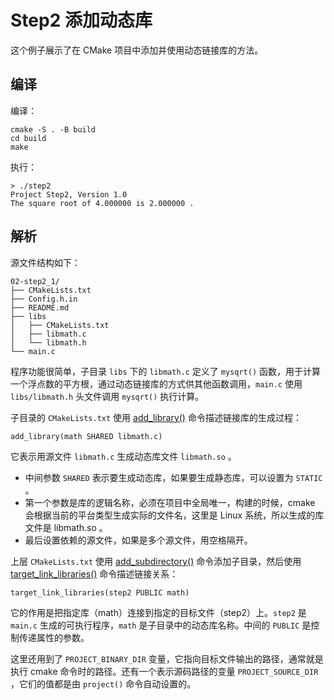 # Step2 添加动态库

这个例子展示了在 CMake 项目中添加并使用动态链接库的方法。

## 编译

编译：

```
cmake -S . -B build
cd build
make
```

执行：

```
> ./step2
Project Step2, Version 1.0
The square root of 4.000000 is 2.000000 .
```

## 解析

源文件结构如下：

```
02-step2_1/
├── CMakeLists.txt
├── Config.h.in
├── README.md
├── libs
│   ├── CMakeLists.txt
│   ├── libmath.c
│   └── libmath.h
└── main.c
```

程序功能很简单，子目录 `libs` 下的 `libmath.c` 定义了 `mysqrt()` 函数，用于计算一个浮点数的平方根，通过动态链接库的方式供其他函数调用，`main.c` 使用 `libs/libmath.h` 头文件调用 `mysqrt()` 执行计算。

子目录的 `CMakeLists.txt` 使用 [add_library()](https://cmake.org/cmake/help/latest/command/add_library.html) 命令描述链接库的生成过程：

```
add_library(math SHARED libmath.c)
```

它表示用源文件 `libmath.c` 生成动态库文件 `libmath.so` 。

- 中间参数 `SHARED` 表示要生成动态库，如果要生成静态库，可以设置为 `STATIC` 。
- 第一个参数是库的逻辑名称，必须在项目中全局唯一，构建的时候，cmake 会根据当前的平台类型生成实际的文件名，这里是 Linux 系统，所以生成的库文件是 libmath.so 。
- 最后设置依赖的源文件，如果是多个源文件，用空格隔开。 

上层 `CMakeLists.txt` 使用 [add_subdirectory()](https://cmake.org/cmake/help/latest/command/add_subdirectory.html) 命令添加子目录，然后使用 [target_link_libraries()](https://cmake.org/cmake/help/latest/command/target_link_libraries.html) 命令描述链接关系：

```
target_link_libraries(step2 PUBLIC math)
```

它的作用是把指定库（math）连接到指定的目标文件（step2）上。`step2` 是 `main.c` 生成的可执行程序，`math` 是子目录中的动态库名称。中间的 `PUBLIC` 是控制传递属性的参数。

这里还用到了 `PROJECT_BINARY_DIR` 变量，它指向目标文件输出的路径，通常就是执行 cmake 命令时的路径。还有一个表示源码路径的变量 `PROJECT_SOURCE_DIR` ，它们的值都是由 `project()` 命令自动设置的。
